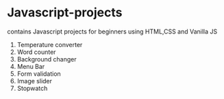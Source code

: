 # Javascript-projects
contains Javascript projects for beginners using HTML,CSS and Vanilla JS
1) Temperature converter
2) Word counter
3) Background changer
4) Menu Bar
5) Form validation
6) Image slider
7) Stopwatch
